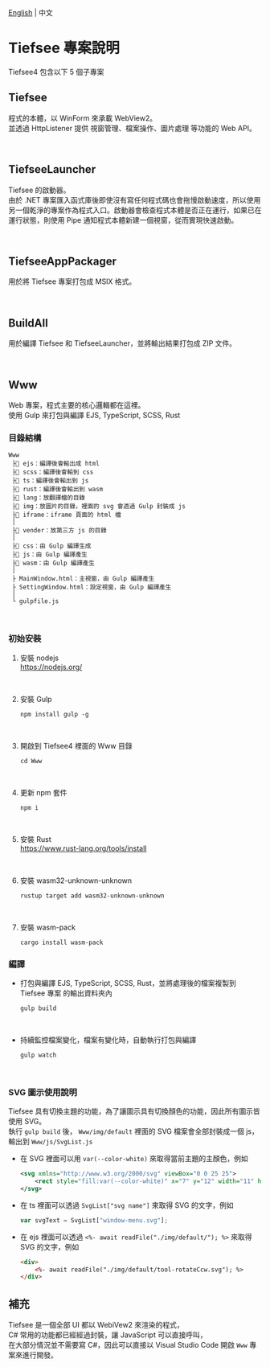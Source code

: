 [English](Building.md) | 中文

# Tiefsee 專案說明

Tiefsee4 包含以下 5 個子專案

## Tiefsee
程式的本體，以 WinForm 來承載 WebView2。<br>
並透過 HttpListener 提供 視窗管理、檔案操作、圖片處理 等功能的 Web API。

<br>

## TiefseeLauncher
Tiefsee 的啟動器。<br>
由於 .NET 專案匯入函式庫後即使沒有寫任何程式碼也會拖慢啟動速度，所以使用另一個乾淨的專案作為程式入口。啟動器會檢查程式本體是否正在運行，如果已在運行狀態，則使用 Pipe 通知程式本體新建一個視窗，從而實現快速啟動。

<br>

## TiefseeAppPackager
用於將 Tiefsee 專案打包成 MSIX 格式。

<br>

## BuildAll
用於編譯 Tiefsee 和 TiefseeLauncher，並將輸出結果打包成 ZIP 文件。

<br>

## Www
Web 專案，程式主要的核心邏輯都在這裡。<br>
使用 Gulp 來打包與編譯 EJS, TypeScript, SCSS, Rust

### 目錄結構
```
Www
 ├📁 ejs：編譯後會輸出成 html
 ├📁 scss：編譯後會輸到 css
 ├📁 ts：編譯後會輸出到 js
 ├📁 rust：編譯後會輸出到 wasm
 ├📁 lang：放翻譯檔的目錄
 ├📁 img：放圖片的目錄，裡面的 svg 會透過 Gulp 封裝成 js
 ├📁 iframe：iframe 頁面的 html 檔
 │
 ├📁 vender：放第三方 js 的目錄
 │
 ├📁 css：由 Gulp 編譯生成
 ├📁 js：由 Gulp 編譯產生
 ├📁 wasm：由 Gulp 編譯產生
 │
 ├ MainWindow.html：主視窗，由 Gulp 編譯產生
 ├ SettingWindow.html：設定視窗，由 Gulp 編譯產生
 │
 └ gulpfile.js
```

<br>

### 初始安裝
1. 安裝 nodejs<br>
	https://nodejs.org/

<br>

2. 安裝 Gulp
	```
	npm install gulp -g	
	```

<br>

3. 開啟到 Tiefsee4 裡面的 Www 目錄
	```
	cd Www
	```
<br>

4. 更新 npm 套件
	```
	npm i
	```
<br>

5. 安裝 Rust<br>
	https://www.rust-lang.org/tools/install

<br>

6. 安裝 wasm32-unknown-unknown
	```
	rustup target add wasm32-unknown-unknown
	```

<br>

7. 安裝 wasm-pack
	```
	cargo install wasm-pack
	```

### 編譯

- 打包與編譯 EJS, TypeScript, SCSS, Rust，並將處理後的檔案複製到 Tiefsee 專案 的輸出資料夾內
	```
	gulp build
	```
<br>

- 持續監控檔案變化，檔案有變化時，自動執行打包與編譯

	```
	gulp watch
	```

<br>


### SVG 圖示使用說明
Tiefsee 具有切換主題的功能，為了讓圖示具有切換顏色的功能，因此所有圖示皆使用 SVG。  
執行 `gulp build` 後， `Www/img/default` 裡面的 SVG 檔案會全部封裝成一個 js，輸出到 `Www/js/SvgList.js`  

- 在 SVG 裡面可以用 `var(--color-white)` 來取得當前主題的主顏色，例如
	```svg
	<svg xmlns="http://www.w3.org/2000/svg" viewBox="0 0 25 25">
		<rect style="fill:var(--color-white)" x="7" y="12" width="11" height="1"/>
	</svg>
	```

- 在 ts 裡面可以透過 `SvgList["svg name"]` 來取得 SVG 的文字，例如
	```javascript
	var svgText = SvgList["window-menu.svg"];
	```

- 在 ejs 裡面可以透過 `<%- await readFile("./img/default/"); %>` 來取得 SVG 的文字，例如
	```html
	<div>
		<%- await readFile("./img/default/tool-rotateCcw.svg"); %>
	</div>
	```

## 補充

Tiefsee 是一個全部 UI 都以 WebiVew2 來渲染的程式，<br>
C# 常用的功能都已經經過封裝，讓 JavaScript 可以直接呼叫，<br>
在大部分情況並不需要寫 C#，因此可以直接以 Visual Studio Code 開啟 `Www` 專案來進行開發。
